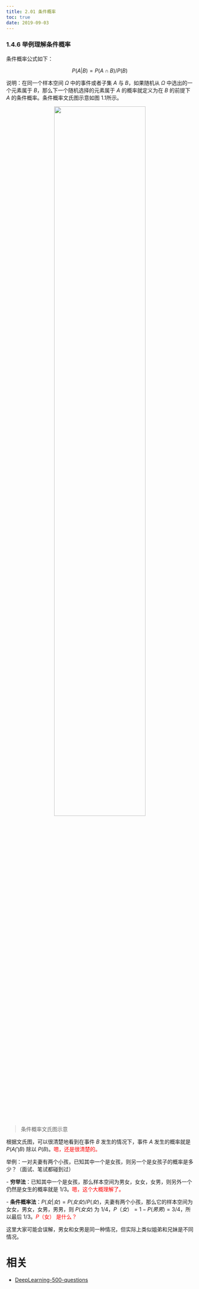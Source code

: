 ```yaml
---
title: 2.01 条件概率
toc: true
date: 2019-09-03
---
```


### 1.4.6 举例理解条件概率

条件概率公式如下：

$$
P(A|B) = P(A\cap B) / P(B)
$$

说明：在同一个样本空间 $\Omega$ 中的事件或者子集 $A$ 与 $B$，如果随机从 $\Omega$ 中选出的一个元素属于 $B$，那么下一个随机选择的元素属于 $A$ 的概率就定义为在 $B$ 的前提下 $A$ 的条件概率。条件概率文氏图示意如图 1.1所示。

<p align="center">
    <img width="70%" height="70%" src="http://images.iterate.site/blog/image/20190722/r5vg2SQEzvUM.jpg?imageslim">
</p>

> 条件概率文氏图示意

根据文氏图，可以很清楚地看到在事件 $B$ 发生的情况下，事件 $A$ 发生的概率就是 $P(A\bigcap B)$ 除以 $P(B)$。<span style="color:red;">嗯，还是很清楚的。</span>

​举例：一对夫妻有两个小孩，已知其中一个是女孩，则另一个是女孩子的概率是多少？（面试、笔试都碰到过）

​- **穷举法**：已知其中一个是女孩，那么样本空间为男女，女女，女男，则另外一个仍然是女生的概率就是 1/3。<span style="color:red;">嗯，这个大概理解了。</span>

​- **条件概率法**：$P(女|女)=P(女女)/P(女)$，夫妻有两个小孩，那么它的样本空间为女女，男女，女男，男男，则 $P(女女)$ 为 1/4，$P（女）= 1-P(男男)=3/4$，所以最后 $1/3$。<span style="color:red;">$P$（女） 是什么？</span>

这里大家可能会误解，男女和女男是同一种情况，但实际上类似姐弟和兄妹是不同情况。







# 相关

- [DeepLearning-500-questions](https://github.com/scutan90/DeepLearning-500-questions)
